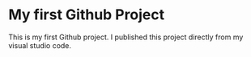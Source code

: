 # My first Github Project
This is my first Github project. I published this project directly from my visual studio code.